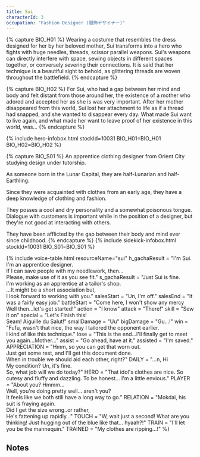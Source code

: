 ```yaml
---
title: Sui
characterId: 3
occupation: "Fashion Designer (服飾デザイナー)"
---
```


{% capture BIO_H01 %}
Wearing a costume that resembles the dress designed for her by her beloved mother, Sui transforms into a hero who fights with huge needles, threads, scissor parallel weapons. Sui's weapons can directly interfere with space, sewing objects in different spaces together, or conversely severing their connections. It is said that her technique is a beautiful sight to behold, as glittering threads are woven throughout the battlefield.
{% endcapture %}

{% capture BIO_H02 %}
For Sui, who had a gap between her mind and body and felt distant from those around her, the existence of a mother who adored and accepted her as she is was very important. After her mother disappeared from this world, Sui lost her attachment to life as if a thread had snapped, and she wanted to disappear every day. What made Sui want to live again, and what made her want to leave proof of her existence in this world, was...
{% endcapture %}

{% include hero-infobox.html stockId=10031 BIO_H01=BIO_H01 BIO_H02=BIO_H02 %}

{% capture BIO_S01 %}
An apprentice clothing designer from Orient City studying design under tutorship.

As someone born in the Lunar Capital, they are half-Lunarian and half-Earthling.

Since they were acquainted with clothes from an early age, they have a deep knowledge of clothing and fashion.

They posses a cool and dry personality and a somewhat poisonous tongue. Dialogue with customers is important while in the position of a designer, but they're not good at interacting with others.

They have been afflicted by the gap between their body and mind ever since childhood.
{% endcapture %}
{% include sidekick-infobox.html stockId=10031 BIO_S01=BIO_S01 %}

{% include voice-table.html resourceName="sui"
h_gachaResult = "I'm Sui.<br>I'm an apprentice designer.<br>If I can save people with my needlework, then…<br>Please, make use of it as you see fit."
s_gachaResult = "Just Sui is fine.<br>I'm working as an apprentice at a tailor's shop.<br>…It might be a short association but,<br>I look forward to working with you."
salesStart = "Un, I'm off."
salesEnd = "It was a fairly easy job."
battleStart = "Come here, I won't show any mercy<br>Well then…let's get started!"
action = "I know"
attack = "There!"
skill = "Sew it on"
special = "Let's Finish this!<br>Seam! Aiguille du Salut!"
smallDamage = "Uu"
bigDamage = "Gu…!"
win = "Fufu, wasn't that nice, the way I tailored the opponent earlier.<br>I kind of like this technique."
lose = "This is the end…I'll finally get to meet you again...Mother…"
assist = "Go ahead, have at it."
assisted = "I'm saved."
APPRECIATION = "Hmm, so you can get that worn out.<br>Just get some rest, and I'll get this document done.<br>When in trouble we should aid each other, right?"
DAILY = "…n, Hi<br>My condition? Un, it's fine.<br>So, what job will we do today?"
HERO = "That idol's clothes are nice.  So cutesy and fluffy and dazzling. To be honest... I'm a little envious."
PLAYER = "About you? Hmmm…<br>Well, you're doing pretty well... aren't you?<br>It feels like we both still have a long way to go."
RELATION = "Mokdai, his suit is fraying again.<br>Did I get the size wrong..or rather,<br>He's fattening up rapidly…"
TOUCH = "W, wait just a second! What are you thinking!  Just hugging out of the blue like that... hyaah?!"
TRAIN = "I'll let you be the mannequin."
TRAINED = "My clothes are ripping…!"
%}

## Notes


